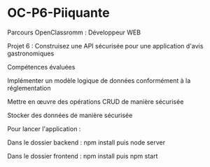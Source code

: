 # OC-P6-Piiquante

Parcours OpenClassromm : Développeur WEB

Projet 6 : Construisez une API sécurisée pour une application d'avis gastronomiques

Compétences évaluées

Implémenter un modèle logique de données conformément à la réglementation

Mettre en œuvre des opérations CRUD de manière sécurisée

Stocker des données de manière sécurisée

Pour lancer l'application :

Dans le dossier backend : npm install puis node server

Dans le dossier frontend : npm install puis npm start
